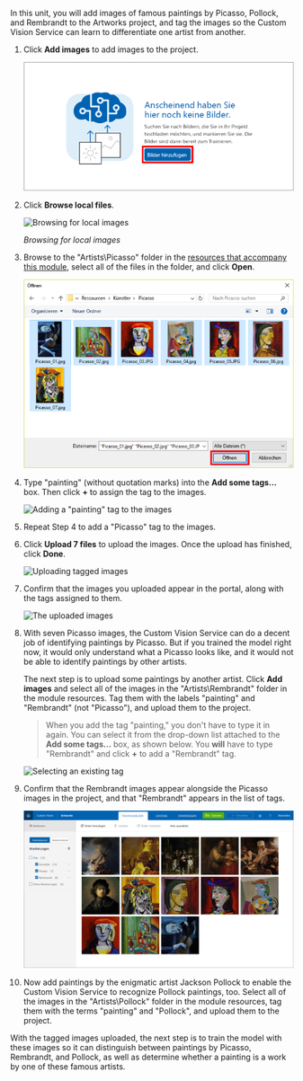 In this unit, you will add images of famous paintings by Picasso, Pollock, and Rembrandt to the Artworks project, and tag the images so the Custom Vision Service can learn to differentiate one artist from another.

1. Click **Add images** to add images to the project.

    ![Adding images to the Artworks project](../media/2-portal-click-add-images.png)

1. Click **Browse local files**.

    ![Browsing for local images](../media/2-portal-click-browse-local-files.png)

    _Browsing for local images_

1. Browse to the "Artists\Picasso" folder in the [resources that accompany this module](https://a4r.blob.core.windows.net/public/cvs-resources.zip), select all of the files in the folder, and click **Open**.

    ![Selecting an image](../media/2-fe-browse-picasso-01.png)

1. Type "painting" (without quotation marks) into the **Add some tags...** box. Then click **+** to assign the tag to the images.

    ![Adding a "painting" tag to the images](../media/2-portal-add-tags-01.png)

1. Repeat Step 4 to add a "Picasso" tag to the images.

1. Click **Upload 7 files** to upload the images. Once the upload has finished, click **Done**.

    ![Uploading tagged images](../media/2-upload-picasso-images.png)

1. Confirm that the images you uploaded appear in the portal, along with the tags assigned to them.

    ![The uploaded images](../media/2-portal-tagged-01.png)

1. With seven Picasso images, the Custom Vision Service can do a decent job of identifying paintings by Picasso. But if you trained the model right now, it would only understand what a Picasso looks like, and it would not be able to identify paintings by other artists.

	The next step is to upload some paintings by another artist. Click **Add images** and select all of the images in the "Artists\Rembrandt" folder in the module resources. Tag them with the labels "painting" and "Rembrandt" (not "Picasso"), and upload them to the project.

    > When you add the tag "painting," you don't have to type it in again. You can select it from the drop-down list attached to the **Add some tags...** box, as shown below. You **will** have to type "Rembrandt" and click **+** to add a "Rembrandt" tag.

    ![Selecting an existing tag](../media/2-select-painting-tag.png)

1. Confirm that the Rembrandt images appear alongside the Picasso images in the project, and that "Rembrandt" appears in the list of tags.

    ![Picasso and Rembrandt images](../media/2-portal-tagged-02.png)

1. Now add paintings by the enigmatic artist Jackson Pollock to enable the Custom Vision Service to recognize Pollock paintings, too. Select all of the images in the "Artists\Pollock" folder in the module resources, tag them with the terms "painting" and "Pollock", and upload them to the project.

With the tagged images uploaded, the next step is to train the model with these images so it can distinguish between paintings by Picasso, Rembrandt, and Pollock, as well as determine whether a painting is a work by one of these famous artists.